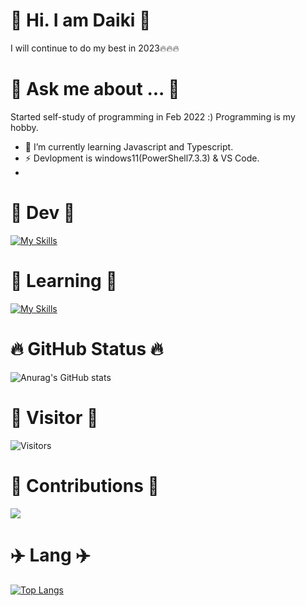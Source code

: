 # 👋 Hi. I am Daiki 👋

I will continue to do my best in 2023🔥🔥🔥

# 💬 Ask me about ... 💬
Started self-study of programming in Feb 2022 :)
Programming is my hobby.


- 🌱 I’m currently learning Javascript and Typescript.
- ⚡ Devlopment is windows11(PowerShell7.3.3) & VS Code.
- 


# :raised_hands: Dev :raised_hands:

[![My Skills](https://skillicons.dev/icons?i=neovim,vscode)](https://skillicons.dev)

# :dash: Learning :dash:

[![My Skills](https://skillicons.dev/icons?i=html,css,js,ts,rust)](https://skillicons.dev)

# :fire: GitHub Status 🔥

![Anurag's GitHub stats](https://github-readme-stats.vercel.app/api?username=Daiki48&show_icons=true&theme=gruvbox)

<!-- [![Twitter: daiki](https://img.shields.io/twitter/follow/Daiki48engineer?style=social)](https://twitter.com/Daiki48engineer) -->

# 🏁 Visitor 🏁

![Visitors](https://visitor-badge.glitch.me/badge?page_id=Daiki48&left_color=gray&right_color=blue)
 
# 🌟 Contributions 🌟
 
![](https://github-profile-summary-cards.vercel.app/api/cards/profile-details?username=Daiki48&theme=nord_dark)
 
# ✈️ Lang ✈️

<!-- [![Top Langs](https://github-readme-stats.vercel.app/api/top-langs/?username=Daiki48&langs_count=8)](https://github.com/Daiki48/github-readme-stats) -->

[![Top Langs](https://github-readme-stats.vercel.app/api/top-langs/?username=Daiki48&layout=compact)](https://github.com/Daiki48/github-readme-stats)


<!--
**Daiki48/Daiki48** is a ✨ _special_ ✨ repository because its `README.md` (this file) appears on your GitHub profile.

Here are some ideas to get you started:

- 🔭 I’m currently working on ...
- 🌱 I’m currently learning ...
- 👯 I’m looking to collaborate on ...
- 🤔 I’m looking for help with ...
- 💬 Ask me about ...
- 📫 How to reach me: ...
- 😄 Pronouns: ...
- ⚡ Fun fact: ...
-->
